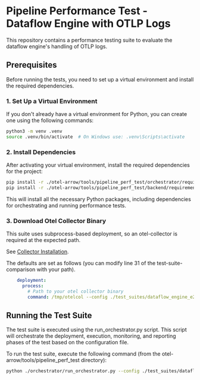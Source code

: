 # Pipeline Performance Test - Dataflow Engine with OTLP Logs

This repository contains a performance testing suite to evaluate the dataflow
engine's handling of OTLP logs.

## Prerequisites

Before running the tests, you need to set up a virtual environment and install
the required dependencies.

### 1. Set Up a Virtual Environment

If you don't already have a virtual environment for Python, you can create one
using the following commands:

```bash
python3 -m venv .venv
source .venv/bin/activate  # On Windows use: .venv\Scripts\activate
```

### 2. Install Dependencies

After activating your virtual environment, install the required dependencies for
the project:

```bash
pip install -r ./otel-arrow/tools/pipeline_perf_test/orchestrator/requirements.txt
pip install -r ./otel-arrow/tools/pipeline_perf_test/backend/requirements.txt
```

This will install all the necessary Python packages, including dependencies for
orchestrating and running performance tests.

### 3. Download Otel Collector Binary

This suite uses subprocess-based deployment, so an otel-collector is required at
the expected path.

See [Collector Installation](https://opentelemetry.io/docs/collector/installation/).

The defaults are set as follows (you can modify line 31 of the test-suite-comparison
with your path).

```yaml
    deployment:
      process:
        # Path to your otel collector binary
        command: /tmp/otelcol --config ./test_suites/dataflow_engine_e2e_logs/collector-config-without-batch-processor.yaml
```

## Running the Test Suite

The test suite is executed using the run_orchestrator.py script. This script
will orchestrate the deployment, execution, monitoring, and reporting phases
of the test based on the configuration file.

To run the test suite, execute the following command
(from the otel-arrow/tools/pipeline_perf_test directory):

```bash
python ./orchestrator/run_orchestrator.py --config ./test_suites/dataflow_engine_e2e_logs/test-suite-comparison.yaml --debug
```
